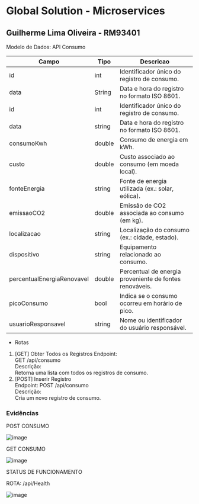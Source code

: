 # Global Solution - Microservices</br>
## Guilherme Lima Oliveira - RM93401

Modelo de Dados:   API Consumo 


| Campo  | Tipo |Descricao |
| ------------- | ------------- |------------- |
| id  | int  | Identificador único do registro de consumo.   |
| data   | String  | Data e hora do registro no formato ISO 8601.   |
id 	      |            int 	| Identificador único do registro de consumo. 
data 	     |           string |	Data e hora do registro no formato ISO 8601. 
consumoKwh 	|          double 	| Consumo de energia em kWh. 
custo 	     |         double 	| Custo associado ao consumo (em moeda local). 
fonteEnergia 	|        string 	| Fonte de energia utilizada (ex.: solar, eólica). 
emissaoCO2 	   |       double 	| Emissão de CO2 associada ao consumo (em kg). 
localizacao 	  |      string 	| Localização do consumo (ex.: cidade, estado). 
dispositivo 	   |     string 	| Equipamento relacionado ao consumo. 
percentualEnergiaRenovavel |	double |	Percentual de energia proveniente de fontes renováveis.
picoConsumo 	      |  bool |	 Indica se o consumo ocorreu em horário de pico. 
usuarioResponsavel 	|  string |	Nome ou identificador do usuário responsável. 
  
  - Rotas 
1.	[GET] Obter Todos os Registros 
Endpoint:</br>
GET /api/consumo</br> 
Descrição: </br>
Retorna uma lista com todos os registros de consumo.</br> 
2.	[POST] Inserir Registro</br> 
Endpoint: POST /api/consumo </br>
Descrição: </br>
Cria um novo registro de consumo. 

### Evidências

POST CONSUMO

![image](https://github.com/user-attachments/assets/196b3c20-7e4c-48fe-8af3-c6e642d8fe39)

GET CONSUMO

![image](https://github.com/user-attachments/assets/0676cc17-789a-4b11-975f-80f86dcb3496)

STATUS DE FUNCIONAMENTO 

ROTA: /api/Health

![image](https://github.com/user-attachments/assets/e1386d2d-521f-4c10-b34e-b6bef83ea264)
